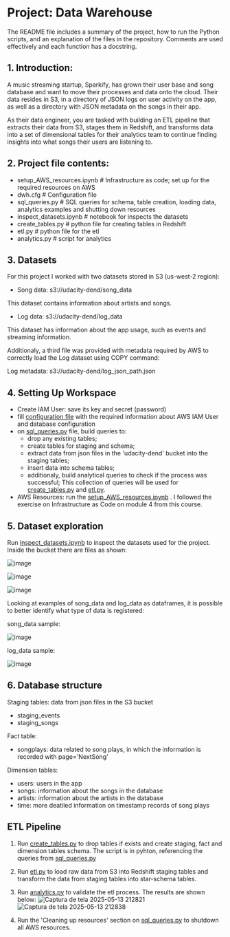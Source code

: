 # Project: Data Warehouse

The README file includes a summary of the project, how to run the Python scripts, and an explanation of the files in the repository. Comments are used effectively and each function has a docstring.

## 1. Introduction:
A music streaming startup, Sparkify, has grown their user base and song database and want to move their processes and data onto the cloud. Their data resides in S3, in a directory of JSON logs on user activity on the app, as well as a directory with JSON metadata on the songs in their app.

As their data engineer, you are tasked with building an ETL pipeline that extracts their data from S3, stages them in Redshift, and transforms data into a set of dimensional tables for their analytics team to continue finding insights into what songs their users are listening to.

## 2. Project file contents:

- setup_AWS_resources.ipynb         # Infrastructure as code; set up for the required resources on AWS 
- dwh.cfg                           # Configuration file
- sql_queries.py                    # SQL queries for schema, table creation, loading data, analytics examples and shutting down resources
- inspect_datasets.ipynb            # notebook for inspects the datasets
- create_tables.py                  # python file for creating tables in Redshift
- etl.py                            # python file for the etl 
- analytics.py                      # script for analytics

## 3. Datasets

For this project I worked with two datasets stored in S3 (us-west-2 region):

- Song data: s3://udacity-dend/song_data
  
This dataset contains information about artists and songs.


- Log data: s3://udacity-dend/log_data
  
This dataset has information about the app usage, such as events and streaming information.

Additionaly, a third file was provided with metadata required by AWS to correctly load the Log dataset using COPY command:

Log metadata: s3://udacity-dend/log_json_path.json

## 4. Setting Up Workspace
- Create IAM User: save its key and secret (password)
- fill [configuration file](dwh.cfg) with the required information about AWS IAM User and database configuration
- on [sql_queries.py](sql_queries.py) file, build queries to:
   - drop any existing tables; 
   - create tables for staging and schema; 
   - extract data from json files in the 'udacity-dend' bucket into the staging tables;
   - insert data into schema tables;
   - additionaly, build analytical queries to check if the process was successful;
This collection of queries will be used for [create_tables.py](create_tables.py) and [etl.py](etl.py).
- AWS Resources: run the [setup_AWS_resources.ipynb](setup_AWS_resources.ipynb) . I followed the exercise on Infrastructure as Code on module 4 from this course.


## 5. Dataset exploration
Run [inspect_datasets.ipynb](inspect_datasets.ipynb) to inspect the datasets used for the project.
Inside the bucket there are files as shown: 

![image](https://github.com/user-attachments/assets/55ae8d77-5e34-4b13-92f7-5bb3a45d0f74)

![image](https://github.com/user-attachments/assets/ace4649e-15ed-4fb1-9950-d5491d9b143a)

![image](https://github.com/user-attachments/assets/f5678085-e4e4-4648-8abb-e2e5cbbaf102)


Looking at examples of song_data and log_data as dataframes, it is possible to better identify what type of data is registered: 

song_data sample:

![image](https://github.com/user-attachments/assets/c93ab001-67a2-49db-a2cb-2444cd1c0da8)


log_data sample:

![image](https://github.com/user-attachments/assets/51677e50-eea3-49b9-aa05-db802087a3da)



## 6. Database structure
Staging tables: data from json files in the S3 bucket
  - staging_events
  - staging_songs

Fact table:
  - songplays: data related to song plays, in which the information is recorded with page='NextSong'

Dimension tables:
  - users: users in the app
  - songs: information about the songs in the database
  - artists: information about the artists in the database
  - time: more deatiled information on timestamp records of song plays

## ETL Pipeline

1. Run [create_tables.py](create_tables.py) to drop tables if exists and create staging, fact and dimension tables schema. The script is in pyhton, referencing the queries from [sql_queries.py](sql_queries.py)

2. Run [etl.py](etl.py) to load raw data from S3 into Redshift staging tables and transform the data from staging tables into star-schema tables.

3. Run [analytics.py](analytics.py) to validate the etl process. The results are shown below:
![Captura de tela 2025-05-13 212821](https://github.com/user-attachments/assets/e9da7b24-bcfc-4235-9b16-02236256a209)
![Captura de tela 2025-05-13 212838](https://github.com/user-attachments/assets/63bbc9ba-445f-4c87-8e36-5283aabdeada)


4. Run the 'Cleaning up resources' section on [sql_queries.py](sql_queries.py) to shutdown all AWS resources. 
